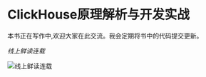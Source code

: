 ClickHouse原理解析与开发实战
===


本书正在写作中,欢迎大家在此交流。我会定期将书中的代码提交更新。



*线上鲜读连载* <p>
![线上鲜读连载](https://github.com/nauu/clickhousebook/raw/master/imgs/xiandu.JPG)  

